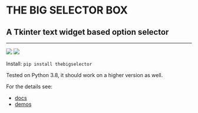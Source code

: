 # THE BIG SELECTOR BOX

## A Tkinter text widget based option selector

____


![](https://github.com/kantal/thebigselectro/blob/main/docs/screenshot-1.png)
![](https://github.com/kantal/thebigselectro/blob/main/docs/screenshot-2.png)


Install: `pip install thebigselector`

Tested on Python 3.8, it should work on a higher version as well.

For the details see:

 - [docs](https://github.com/kantal/thebigselector/blob/main/docs/Use.md)
 - [demos](https://github.com/kantal/thebigselector/tree/main/demos)

